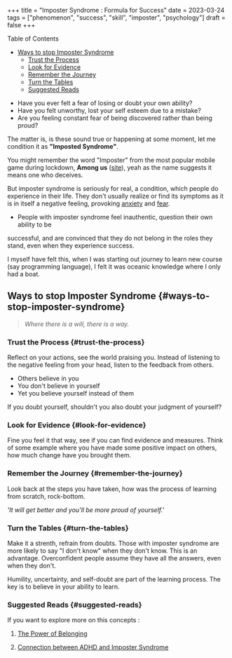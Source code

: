 +++
title = "Imposter Syndrome : Formula for Success"
date = 2023-03-24
tags = ["phenomenon", "success", "skill", "imposter", "psychology"]
draft = false
+++

<div class="ox-hugo-toc toc">

<div class="heading">Table of Contents</div>

- [Ways to stop Imposter Syndrome](#ways-to-stop-imposter-syndrome)
    - [Trust the Process](#trust-the-process)
    - [Look for Evidence](#look-for-evidence)
    - [Remember the Journey](#remember-the-journey)
    - [Turn the Tables](#turn-the-tables)
    - [Suggested Reads](#suggested-reads)

</div>
<!--endtoc-->

-   Have you ever felt a fear of losing or doubt your own ability?
-   Have you felt unworthy, lost your self esteem due to a mistake?
-   Are you feeling constant fear of being discovered rather than being proud?

The matter is, is these sound true or happening at some moment, let me condition it as **"Imposted Syndrome"**.

You might remember the word "Imposter" from the most popular mobile game during lockdown, **Among us** ([site](https://www.innersloth.com/games/among-us/)), yeah as the name suggests it means one who deceives.

But imposter syndrome is seriously for real, a condition, which people do experience in their life. They don't usually realize or find its symptoms as it is in itself a <span class="underline">negative feeling</span>, provoking [anxiety](https://www.psychologytoday.com/intl/basics/anxiety) and [fear](https://www.psychologytoday.com/intl/basics/fear).

-   People with imposter syndrome feel inauthentic, question their own ability to be

successful, and are convinced that they do not belong in the roles they stand, even
when they experience success.

I myself have felt this, when I was starting out journey to learn new course (say programming language), I felt it was oceanic knowledge where I only had a boat.


## Ways to stop Imposter Syndrome {#ways-to-stop-imposter-syndrome}

> _Where there is a will, there is a way._


### Trust the Process {#trust-the-process}

Reflect on your actions, see the world praising you. Instead of listening to the negative feeling from your head, listen to the feedback from others.

-   Others believe in you
-   You don't believe in yourself
-   Yet you believe yourself instead of them

If you doubt yourself, shouldn't you also doubt your judgment of yourself?


### Look for Evidence {#look-for-evidence}

Fine you feel it that way, see if you can find evidence and measures. Think of some example where you have made some positive impact on others, how much change have you brought them.


### Remember the Journey {#remember-the-journey}

Look back at the steps you have taken, how was the process of learning from scratch, rock-bottom.

_'It will get better and you'll be more proud of yourself.'_


### Turn the Tables {#turn-the-tables}

Make it a strenth, refrain from doubts. Those with imposter syndrome are more likely to say "I don't know" when they don't know. This is an advantage. Overconfident people assume they have all the answers, even when they don't.

Humility, uncertainty, and self-doubt are part of the learning process. The key is to believe in your ability to learn.


### Suggested Reads {#suggested-reads}

If you want to explore more on this concepts :

1.  [The Power of Belonging](https://www.psychologytoday.com/intl/blog/all-kids-thriving/202302/the-power-of-belonging)

2.  [Connection between ADHD and Imposter Syndrome](https://www.psychologytoday.com/intl/blog/on-your-way-with-adhd/202302/the-connection-between-adhd-and-imposter-syndrome)
